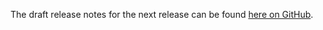The draft release notes for the next release can be found
[here on GitHub](https://github.com/elves/elvish/blob/master/0.17.0-release-notes.md).
